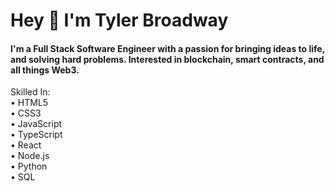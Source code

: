 # Hey 👋 I'm Tyler Broadway
 
 #### I'm a Full Stack Software Engineer with a passion for bringing ideas to life, and solving hard problems. Interested in blockchain, smart contracts, and all things Web3.
 
 Skilled In: <br />
 • HTML5 <br />
 • CSS3 <br />
 • JavaScript <br />
 • TypeScript <br />
 • React <br />
 • Node.js <br />
 • Python <br />
 • SQL

<!--
**tylerbroadway/tylerbroadway** is a ✨ _special_ ✨ repository because its `README.md` (this file) appears on your GitHub profile.

Here are some ideas to get you started:

- 🔭 I’m currently working on ...
- 🌱 I’m currently learning ...
- 👯 I’m looking to collaborate on ...
- 🤔 I’m looking for help with ...
- 💬 Ask me about ...
- 📫 How to reach me: ...
- 😄 Pronouns: ...
- ⚡ Fun fact: ...
-->
